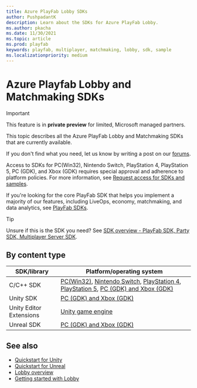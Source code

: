 ```yaml
---
title: Azure PlayFab Lobby SDKs
author: PushpadantK
description: Learn about the SDKs for Azure PlayFab Lobby.
ms.author: pkacha
ms.date: 11/30/2021
ms.topic: article
ms.prod: playfab
keywords: playfab, multiplayer, matchmaking, lobby, sdk, sample
ms.localizationpriority: medium
---
```


# Azure Playfab Lobby and Matchmaking SDKs

> [!IMPORTANT]
> This feature is in **private preview** for limited, Microsoft managed partners.

This topic describes all the Azure PlayFab Lobby and Matchmaking SDKs that are currently available.

If you don't find what you need, let us know by writing a post on our [forums](https://community.playfab.com/index.html).

Access to SDKs for PC(Win32), Nintendo Switch, PlayStation 4, PlayStation 5, PC (GDK), and Xbox (GDK) requires special approval and adherence to platform policies. For more information, see [Request access for SDKs and samples](../../networking/request-access-for-sdks-samples.md). 

If you're looking for the core PlayFab SDK that helps you implement a majority of our features, including LiveOps, economy, matchmaking, and data analytics, see [PlayFab SDKs](../../../../sdks/playfab-sdk-intro.md).

> [!Tip]
> Unsure if this is the SDK you need? See [SDK overview - PlayFab SDK, Party SDK, Multiplayer Server SDK](../../../../sdks/sdk-overview.md).

## By content type

| SDK/library| Platform/operating system|
|------------|--------------------------|
| C/C++ SDK  | [PC(Win32)](https://dev.azure.com/PlayFabPrivate/GDK/_packaging?_a=feed&feed=GDKGeneral), [Nintendo Switch](https://dev.azure.com/PlayFabPrivate/Switch/_packaging?_a=feed&feed=SwitchGeneral), [PlayStation 4](https://dev.azure.com/PlayFabPrivate/PS4/_packaging?_a=feed&feed=PS4General), [PlayStation 5](https://dev.azure.com/PlayFabPrivate/PS5/_packaging?_a=feed&feed=PS5General), [PC (GDK) and Xbox (GDK)](https://dev.azure.com/PlayFabPrivate/GDK/_packaging?_a=feed&feed=GDKGeneral)|
| Unity SDK  | [PC (GDK) and Xbox (GDK)](https://dev.azure.com/PlayFabPrivate/GDK/_git/PlayFabMultiplayerUnityGDK)|
| Unity Editor Extensions | [Unity game engine](https://github.com/PlayFab/UnityEditorExtensions/releases)|
| Unreal SDK |[PC (GDK) and Xbox (GDK)](https://dev.azure.com/PlayFabPrivate/GDK/_git/PlayFabOSSUnrealGDK)|

## See also

* [Quickstart for Unity](../../networking/party-unity-plugin-quickstart.md)
* [Quickstart for Unreal](../../networking/party-unreal-engine-oss-quickstart.md)
* [Lobby overview](../index.md)
* [Getting started with Lobby](../lobby-getting-started.md)